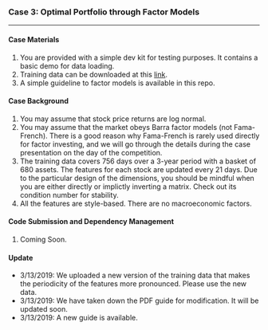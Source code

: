 ### Case 3: Optimal Portfolio through Factor Models
---

#### Case Materials
1. You are provided with a simple dev kit for testing purposes. It contains a basic demo for data loading.
2. Training data can be downloaded at this [link](https://drive.google.com/open?id=1wwsc2wrK9BHVdc0GoIeDd0G8SAls9t36).
3. A simple guideline to factor models is available in this repo.

#### Case Background
1. You may assume that stock price returns are log normal.
2. You may assume that the market obeys Barra factor models (not Fama-French). There is a good reason why Fama-French is rarely used directly for factor investing, and we will go through the details during the case presentation on the day of the competition.
3. The training data covers 756 days over a 3-year period with a basket of 680 assets. The features for each stock are updated every 21 days. Due to the particular design of the dimensions, you should be mindful when you are either directly or implictly inverting a matrix. Check out its condition number for stability.
4. All the features are style-based. There are no macroeconomic factors.

#### Code Submission and Dependency Management
1. Coming Soon.

#### Update
- 3/13/2019: We uploaded a new version of the training data that makes the periodicity of the features more pronounced. Please use the new data.
- 3/13/2019: We have taken down the PDF guide for modification. It will be updated soon.
- 3/13/2019: A new guide is available.
